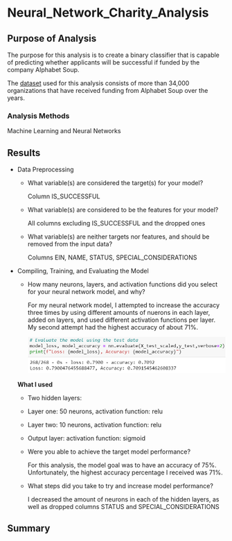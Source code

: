 # Neural_Network_Charity_Analysis
## Purpose of Analysis
The purpose for this analysis is to create a binary classifier that is capable of predicting whether applicants will be successful if funded by the company Alphabet Soup. 

The [dataset](https://github.com/Ariannatopbjerg/Neural_Network_Charity_Analysis/blob/main/Resources/charity_data.csv) used for this analysis consists of more than 34,000 organizations that have received funding from Alphabet Soup over the years. 

### Analysis Methods 
Machine Learning and Neural Networks

## Results
- Data Preprocessing
  
  - What variable(s) are considered the target(s) for your model?
    
    Column IS_SUCCESSFUL 
  
  - What variable(s) are considered to be the features for your model?
    
    All columns excluding IS_SUCCESSFUL and the dropped ones
  
  - What variable(s) are neither targets nor features, and should be removed from the input data?
    
    Columns EIN, NAME, STATUS, SPECIAL_CONSIDERATIONS

- Compiling, Training, and Evaluating the Model
  
  - How many neurons, layers, and activation functions did you select for your neural network model, and why?
    
    For my neural network model, I attempted to increase the accuracy three times by using different amounts of nuerons in each layer, added on layers, and used different activation functions per layer. My second attempt had the highest accuracy of about 71%.
    
    ![](https://github.com/Ariannatopbjerg/Neural_Network_Charity_Analysis/blob/main/images/attempt2.PNG)
   
   **What I used**
   - Two hidden layers:
   - Layer one: 50 neurons, activation function: relu
   - Layer two: 10 neurons, activation function: relu
   - Output layer: activation function: sigmoid
  
  - Were you able to achieve the target model performance?
   
    For this analysis, the model goal was to have an accuracy of 75%. Unfortunately, the highest accuracy percentage I received was 71%. 
  
  - What steps did you take to try and increase model performance?
  
    I decreased the amount of neurons in each of the hidden layers, as well as dropped columns STATUS and SPECIAL_CONSIDERATIONS
    
## Summary

